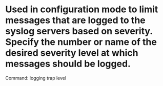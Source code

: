 # Used in configuration mode to limit messages that are logged to the syslog servers based on severity. Specify the number or name of the desired severity level at which messages should be logged.

Command: logging trap level
